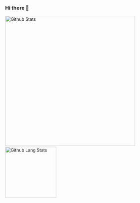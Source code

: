 ### Hi there 👋
<img src="https://github-readme-stats.vercel.app/api?username=eduardolimr&show_icons=true&count_private=true&theme=COBALT" alt="Github Stats" width="420"/>&nbsp;<img src="https://github-readme-stats.vercel.app/api/top-langs/?username=eduardolimr&layout=compact" alt="Github Lang Stats" height="165">

<!--
**Eduardolimr/Eduardolimr** is a ✨ _special_ ✨ repository because its `README.md` (this file) appears on your GitHub profile.

Here are some ideas to get you started:

- 🔭 I’m currently working on ...
- 🌱 I’m currently learning ...
- 👯 I’m looking to collaborate on ...
- 🤔 I’m looking for help with ...
- 💬 Ask me about ...
- 📫 How to reach me: ...
- 😄 Pronouns: ...
- ⚡ Fun fact: ...
-->
